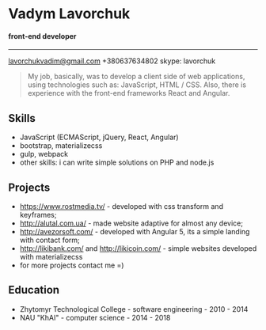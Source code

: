 # Vadym Lavorchuk
#### front-end developer
___
lavorchukvadim@gmail.com 
+380637634802 
skype: lavorchuk
>My job, basically, was to develop a client side of web applications, using technologies such as: JavaScript, HTML / CSS. Also, there is experience with the front-end frameworks React and Angular.

## Skills
 - JavaScript (ECMAScript, jQuery, React, Angular)
 - bootstrap, materializecss
 - gulp, webpack
 - other skills: i can write simple solutions on PHP and node.js

## Projects 
 - https://www.rostmedia.tv/ - developed with css transform and keyframes;
 - http://alutal.com.ua/ - made website adaptive for almost any device;
 - http://avezorsoft.com/ - developed with Angular 5, its a simple landing with contact form;
 - http://likibank.com/ and http://likicoin.com/ - simple websites developed with materializecss
 - for more projects contact me =)

## Education
- Zhytomyr Technological College - software engineering - 2010 - 2014
- NAU "KhAI" - computer science - 2014 - 2018